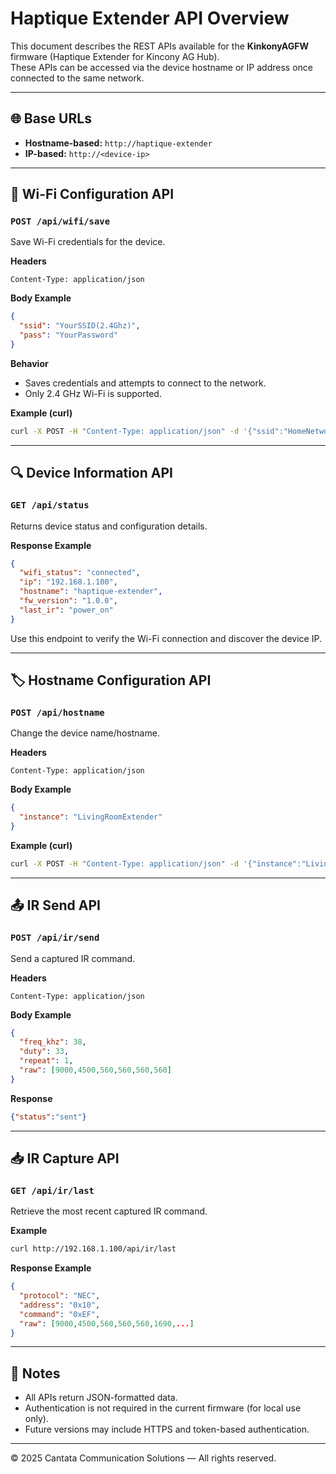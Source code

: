 # Haptique Extender API Overview

This document describes the REST APIs available for the **KinkonyAGFW** firmware (Haptique Extender for Kincony AG Hub).  
These APIs can be accessed via the device hostname or IP address once connected to the same network.

---

## 🌐 Base URLs

- **Hostname-based:** `http://haptique-extender`
- **IP-based:** `http://<device-ip>`

---

## 📡 Wi-Fi Configuration API

### `POST /api/wifi/save`

Save Wi-Fi credentials for the device.

**Headers**
```
Content-Type: application/json
```

**Body Example**
```json
{
  "ssid": "YourSSID(2.4Ghz)",
  "pass": "YourPassword"
}
```

**Behavior**
- Saves credentials and attempts to connect to the network.
- Only 2.4 GHz Wi-Fi is supported.

**Example (curl)**
```bash
curl -X POST -H "Content-Type: application/json" -d '{"ssid":"HomeNetwork","pass":"MyWifiPass"}' http://haptique-extender/api/wifi/save
```

---

## 🔍 Device Information API

### `GET /api/status`

Returns device status and configuration details.

**Response Example**
```json
{
  "wifi_status": "connected",
  "ip": "192.168.1.100",
  "hostname": "haptique-extender",
  "fw_version": "1.0.0",
  "last_ir": "power_on"
}
```

Use this endpoint to verify the Wi-Fi connection and discover the device IP.

---

## 🏷️ Hostname Configuration API

### `POST /api/hostname`

Change the device name/hostname.

**Headers**
```
Content-Type: application/json
```

**Body Example**
```json
{
  "instance": "LivingRoomExtender"
}
```

**Example (curl)**
```bash
curl -X POST -H "Content-Type: application/json" -d '{"instance":"LivingRoomExtender"}' http://haptique-extender/api/hostname
```

---

## 📤 IR Send API

### `POST /api/ir/send`

Send a captured IR command.

**Headers**
```
Content-Type: application/json
```

**Body Example**
```json
{
  "freq_khz": 38,
  "duty": 33,
  "repeat": 1,
  "raw": [9000,4500,560,560,560,560]
}
```

**Response**
```json
{"status":"sent"}
```

---

## 📥 IR Capture API

### `GET /api/ir/last`

Retrieve the most recent captured IR command.

**Example**
```bash
curl http://192.168.1.100/api/ir/last
```

**Response Example**
```json
{
  "protocol": "NEC",
  "address": "0x10",
  "command": "0xEF",
  "raw": [9000,4500,560,560,560,1690,...]
}
```

---

## 🧩 Notes

- All APIs return JSON-formatted data.  
- Authentication is not required in the current firmware (for local use only).  
- Future versions may include HTTPS and token-based authentication.

---

© 2025 Cantata Communication Solutions — All rights reserved.
